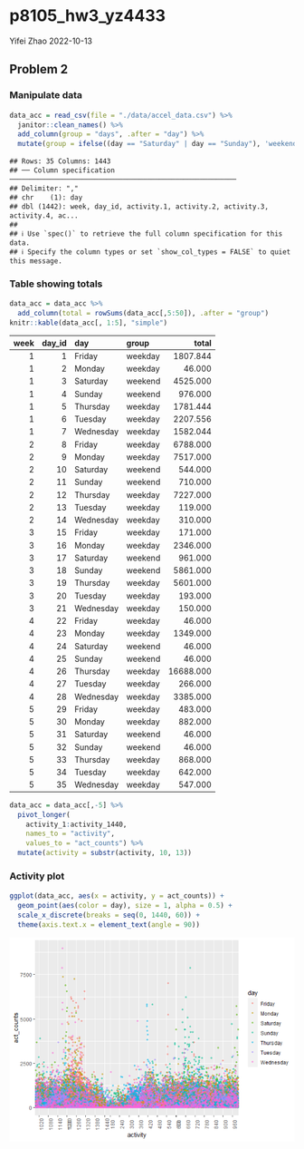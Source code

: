 p8105_hw3_yz4433
================
Yifei Zhao
2022-10-13

## Problem 2

### Manipulate data

``` r
data_acc = read_csv(file = "./data/accel_data.csv") %>% 
  janitor::clean_names() %>% 
  add_column(group = "days", .after = "day") %>% 
  mutate(group = ifelse((day == "Saturday" | day == "Sunday"), 'weekend', 'weekday'))
```

    ## Rows: 35 Columns: 1443
    ## ── Column specification ────────────────────────────────────────────────────────
    ## Delimiter: ","
    ## chr    (1): day
    ## dbl (1442): week, day_id, activity.1, activity.2, activity.3, activity.4, ac...
    ## 
    ## ℹ Use `spec()` to retrieve the full column specification for this data.
    ## ℹ Specify the column types or set `show_col_types = FALSE` to quiet this message.

### Table showing totals

``` r
data_acc = data_acc %>%
  add_column(total = rowSums(data_acc[,5:50]), .after = "group")
knitr::kable(data_acc[, 1:5], "simple")
```

| week | day_id | day       | group   |     total |
|-----:|-------:|:----------|:--------|----------:|
|    1 |      1 | Friday    | weekday |  1807.844 |
|    1 |      2 | Monday    | weekday |    46.000 |
|    1 |      3 | Saturday  | weekend |  4525.000 |
|    1 |      4 | Sunday    | weekend |   976.000 |
|    1 |      5 | Thursday  | weekday |  1781.444 |
|    1 |      6 | Tuesday   | weekday |  2207.556 |
|    1 |      7 | Wednesday | weekday |  1582.044 |
|    2 |      8 | Friday    | weekday |  6788.000 |
|    2 |      9 | Monday    | weekday |  7517.000 |
|    2 |     10 | Saturday  | weekend |   544.000 |
|    2 |     11 | Sunday    | weekend |   710.000 |
|    2 |     12 | Thursday  | weekday |  7227.000 |
|    2 |     13 | Tuesday   | weekday |   119.000 |
|    2 |     14 | Wednesday | weekday |   310.000 |
|    3 |     15 | Friday    | weekday |   171.000 |
|    3 |     16 | Monday    | weekday |  2346.000 |
|    3 |     17 | Saturday  | weekend |   961.000 |
|    3 |     18 | Sunday    | weekend |  5861.000 |
|    3 |     19 | Thursday  | weekday |  5601.000 |
|    3 |     20 | Tuesday   | weekday |   193.000 |
|    3 |     21 | Wednesday | weekday |   150.000 |
|    4 |     22 | Friday    | weekday |    46.000 |
|    4 |     23 | Monday    | weekday |  1349.000 |
|    4 |     24 | Saturday  | weekend |    46.000 |
|    4 |     25 | Sunday    | weekend |    46.000 |
|    4 |     26 | Thursday  | weekday | 16688.000 |
|    4 |     27 | Tuesday   | weekday |   266.000 |
|    4 |     28 | Wednesday | weekday |  3385.000 |
|    5 |     29 | Friday    | weekday |   483.000 |
|    5 |     30 | Monday    | weekday |   882.000 |
|    5 |     31 | Saturday  | weekend |    46.000 |
|    5 |     32 | Sunday    | weekend |    46.000 |
|    5 |     33 | Thursday  | weekday |   868.000 |
|    5 |     34 | Tuesday   | weekday |   642.000 |
|    5 |     35 | Wednesday | weekday |   547.000 |

``` r
data_acc = data_acc[,-5] %>% 
  pivot_longer(
    activity_1:activity_1440,
    names_to = "activity", 
    values_to = "act_counts") %>%
  mutate(activity = substr(activity, 10, 13))
```

### Activity plot

``` r
ggplot(data_acc, aes(x = activity, y = act_counts)) + 
  geom_point(aes(color = day), size = 1, alpha = 0.5) +
  scale_x_discrete(breaks = seq(0, 1440, 60)) +
  theme(axis.text.x = element_text(angle = 90))
```

![](p8105_hw3_yz4433_files/figure-gfm/unnamed-chunk-4-1.png)<!-- -->
